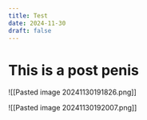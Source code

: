```yaml
---
title: Test
date: 2024-11-30
draft: false
---
```


# This is a post penis

![[Pasted image 20241130191826.png]]

![[Pasted image 20241130192007.png]]